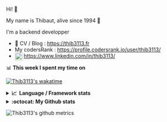 Hi! 👋

My name is Thibaut, alive since 1994 🍷

I'm a backend developper

-   📝 CV / Blog : https://thib3113.fr
-   My codersRank : https://profile.codersrank.io/user/thib3113/
-   <a href="https://www.linkedin.com/in/thib3113/"><img align="left" alt="Thib3113's Linkedin" width="21px" src="https://raw.githubusercontent.com/peterthehan/peterthehan/master/assets/linkedin.svg" /></a> https://www.linkedin.com/in/thib3113/

📊 **This week I spent my time on**

[![Thib3113's wakatime](https://github-readme-stats.vercel.app/api/wakatime?username=thib3113&layout=default&theme=dracula&langs_count=6&hide_title=true&hide_border=true)](https://wakatime.com/@thib3113)

<details>
  <summary><b>📈&nbsp;&nbsp;Language&nbsp;/&nbsp;Framework stats</b></summary>
  <br/>  
  <a href='https://profile.codersrank.io/user/thib3113/'>
  <img src='http://cr-skills-chart-widget.azurewebsites.net/api/api?username=thib3113&padding=30&skills=php,batchfile,javascript,less,mysql,reactjs,scss,shell,typescript,vue'>
  </a>
</details>

<details>
  <summary><b>:octocat: My Github stats</b></summary>
  <br/>  
  
  <img src="https://github-readme-stats.vercel.app/api?username=thib3113&theme=dracula&show_icons=true&" alt="Thib3113's GitHub stats" />

<!--START_SECTION:activity-->

1. 🎉 Merged PR [#345](https://github.com/thib3113/unifi-client/pull/345) in [thib3113/unifi-client](https://github.com/thib3113/unifi-client)
2. 🎉 Merged PR [#45](https://github.com/thib3113/vban/pull/45) in [thib3113/vban](https://github.com/thib3113/vban)
3. 💪 Opened PR [#1](https://github.com/centreon/centreon-grafana-datasource/pull/1) in [centreon/centreon-grafana-datasource](https://github.com/centreon/centreon-grafana-datasource)
4. 🗣 Commented on [#8](https://github.com/Farzin-Firoozi/react-modern-drawer/issues/8) in [Farzin-Firoozi/react-modern-drawer](https://github.com/Farzin-Firoozi/react-modern-drawer)
5. 💪 Opened PR [#9](https://github.com/Farzin-Firoozi/react-modern-drawer/pull/9) in [Farzin-Firoozi/react-modern-drawer](https://github.com/Farzin-Firoozi/react-modern-drawer)
 <!--END_SECTION:activity-->

</details>

![Thib3113's github metrics](https://gist.githubusercontent.com/thib3113/83a96e16f8bca103f1b0e376186c66ec/raw/github-metrics.svg)
